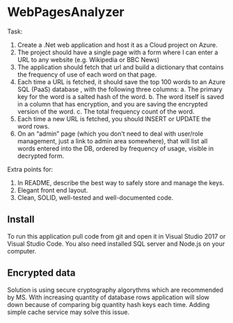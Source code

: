 # WebPagesAnalyzer

Task:
1. Create a .Net web application and host it as a Cloud project on Azure.
2. The project should have a single page with a form where I can enter a URL to any website (e.g. Wikipedia or BBC News)
3. The application should fetch that url and build a dictionary that contains the frequency of use of each word on that page.
4. Each time a URL is fetched, it should save the top 100 words to an Azure SQL (PaaS) database , with the following three columns:
    a. The primary key for the word is a salted hash of the word.
    b. The word itself is saved in a column that has encryption, and you are saving the encrypted version of the word.
    c. The total frequency count of the word.
5. Each time a new URL is fetched, you should INSERT or UPDATE the word rows.
6. On an “admin” page (which you don’t need to deal with user/role management, just a link to admin area somewhere), that will list all words entered into the DB, ordered by frequency of usage, visible in decrypted form.
 
Extra points for:
1. In README, describe the best way to safely store and manage the keys.
2. Elegant front end layout.
3. Clean, SOLID, well-tested and well-documented code.

## Install

To run this application pull code from git and open it in Visual Studio 2017 or Visual Studio Code. You also need installed SQL server and Node.js on your computer.

## Encrypted data

Solution is using secure cryptography algorythms which are recommended by MS. 
With increasing quantity of database rows application will slow down because of comparing big quantity hash keys each time. Adding simple cache service may solve this issue.
